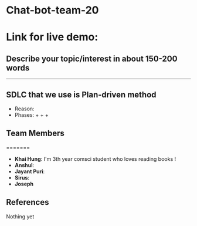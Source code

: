 # Chat-bot-team-20

Link for live demo:
=======
## Describe your topic/interest in about 150-200 words


--- 
## SDLC that we use is Plan-driven method
- Reason: 
- Phases:
    + 
    +
    +
## Team Members
=======
- **Khai Hung**: I'm 3th year comsci student who loves reading books !
- **Anshul**: 
- **Jayant Puri**:
- **Sirus**:
- **Joseph**

## References

Nothing yet
